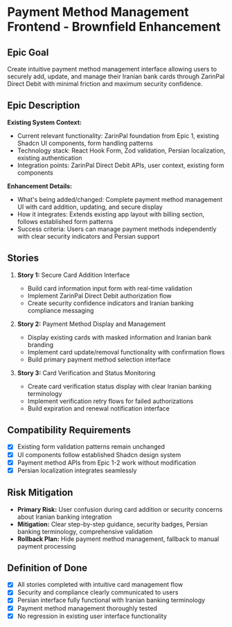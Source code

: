 # Payment Method Management Frontend - Brownfield Enhancement

## Epic Goal

Create intuitive payment method management interface allowing users to securely add, update, and manage their Iranian bank cards through ZarinPal Direct Debit with minimal friction and maximum security confidence.

## Epic Description

**Existing System Context:**
- Current relevant functionality: ZarinPal foundation from Epic 1, existing Shadcn UI components, form handling patterns
- Technology stack: React Hook Form, Zod validation, Persian localization, existing authentication
- Integration points: ZarinPal Direct Debit APIs, user context, existing form components

**Enhancement Details:**
- What's being added/changed: Complete payment method management UI with card addition, updating, and secure display
- How it integrates: Extends existing app layout with billing section, follows established form patterns
- Success criteria: Users can manage payment methods independently with clear security indicators and Persian support

## Stories

1. **Story 1:** Secure Card Addition Interface
   - Build card information input form with real-time validation
   - Implement ZarinPal Direct Debit authorization flow
   - Create security confidence indicators and Iranian banking compliance messaging

2. **Story 2:** Payment Method Display and Management
   - Display existing cards with masked information and Iranian bank branding
   - Implement card update/removal functionality with confirmation flows
   - Build primary payment method selection interface

3. **Story 3:** Card Verification and Status Monitoring
   - Create card verification status display with clear Iranian banking terminology
   - Implement verification retry flows for failed authorizations
   - Build expiration and renewal notification interface

## Compatibility Requirements

- [x] Existing form validation patterns remain unchanged
- [x] UI components follow established Shadcn design system
- [x] Payment method APIs from Epic 1-2 work without modification
- [x] Persian localization integrates seamlessly

## Risk Mitigation

- **Primary Risk:** User confusion during card addition or security concerns about Iranian banking integration
- **Mitigation:** Clear step-by-step guidance, security badges, Persian banking terminology, comprehensive validation
- **Rollback Plan:** Hide payment method management, fallback to manual payment processing

## Definition of Done

- [x] All stories completed with intuitive card management flow
- [x] Security and compliance clearly communicated to users
- [x] Persian interface fully functional with Iranian banking terminology
- [x] Payment method management thoroughly tested
- [x] No regression in existing user interface functionality